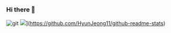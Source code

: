 ### Hi there 👋

<!--
**HyunJeongg11/HyunJeongg11** is a ✨ _special_ ✨ repository because its `README.md` (this file) appears on your GitHub profile.

Here are some ideas to get you started:

- 🔭 I’m currently working on ...
- 🌱 I’m currently learning ...
- 👯 I’m looking to collaborate on ...
- 🤔 I’m looking for help with ...
- 💬 Ask me about ...
- 📫 How to reach me: ...
- 😄 Pronouns: ...
- ⚡ Fun fact: ...
-->
![git](https://img.shields.io/badge/-Git-F05032?style=for-the-badge&logo=git&logoColor=ffffff)
![](https://github-readme-stats.vercel.app/api?username=HyunJeongg11&hide_title=true&show_icons=true&include_all_commits=true&disable_animations=true&theme=vue)](https://github.com/HyunJeong11/github-readme-stats)
	
